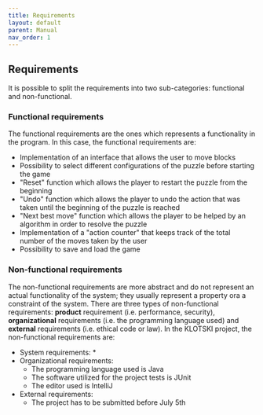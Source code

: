 ```yaml
---
title: Requirements
layout: default
parent: Manual
nav_order: 1
---
```


## Requirements
It is possible to split the requirements into two sub-categories: functional and non-functional.

### Functional requirements
The functional requirements are the ones which represents a functionality in the program. In this case, the functional requirements are:
* Implementation of an interface that allows the user to move blocks
* Possibility to select different configurations of the puzzle before starting the game
* "Reset" function which allows the player to restart the puzzle from the beginning
* "Undo" function which allows the player to undo the action that was taken until the beginning of the puzzle is reached
* "Next best move" function which allows the player to be helped by an algorithm in order to resolve the puzzle
* Implementation of a "action counter" that keeps track of the total number of the moves taken by the user
* Possibility to save and load the game


### Non-functional requirements
The non-functional requirements are more abstract and do not represent an actual functionality of the system; they usually represent a property ora a constraint of the system. There are three types of non-functional requirements: **product** requirement (i.e. performance, security), **organizational** requirements (i.e. the programming language used) and **external** requirements (i.e. ethical code or law). In the KLOTSKI project, the non-functional requirements are:
* System requirements:
  * 
* Organizational requirements:
  * The programming language used is Java
  * The software utilized for the project tests is JUnit
  * The editor used is IntelliJ
* External requirements:
  * The project has to be submitted before July 5th

